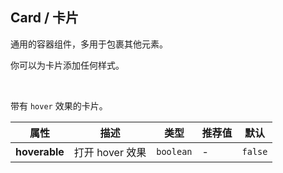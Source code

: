 ## Card / 卡片

通用的容器组件，多用于包裹其他元素。

<ex-code name="ex-card-normal"/>

你可以为卡片添加任何样式。

</ex-code>

<br/>

<ex-code name="ex-card-hoverable">

带有 `hover` 效果的卡片。

</ex-code>

<ex-footer edit-link="https://github.com/zeit-ui/vue/edit/master/docs/en-us/components/card.md">

| 属性 | 描述 | 类型 | 推荐值 | 默认
| ---------- | ---------- | ---- |  -------------- | ------ |
| **hoverable** | 打开 hover 效果 | `boolean` | - | `false` |

</ex-footer>
